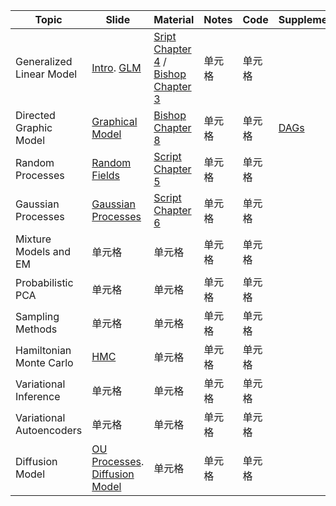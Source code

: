 |  Topic   | Slide  | Material  | Notes  | Code | Supplement |
|  ----  | ----  | ----  | ----  | ---- | ---- |
| Generalized Linear Model  | [Intro](https://github.com/HaoranHuang22/KU_course/blob/main/Probabilistic_machine_learning/Slides/PML_Week_1_Interpretation.pdf). [GLM](https://github.com/HaoranHuang22/KU_course/blob/main/Probabilistic_machine_learning/Slides/PML__Week1_GLM.pdf)| [Sript Chapter 4](https://github.com/HaoranHuang22/KU_course/blob/main/Probabilistic_machine_learning/Material/Script_PML_Oswin.pdf) / [Bishop Chapter 3](https://github.com/HaoranHuang22/KU_course/blob/main/Probabilistic_machine_learning/Material/Pattern%20Recognition%20and%20Machine%20Learning%20(Christopher%20M.%20Bishop)%20(z-lib.org).pdf)| 单元格 |单元格 |  |
| Directed Graphic Model  | [Graphical Model](https://github.com/HaoranHuang22/KU_course/blob/main/Probabilistic_machine_learning/Slides/PML_Week2_GM.pdf) | [Bishop Chapter 8](https://github.com/HaoranHuang22/KU_course/blob/main/Probabilistic_machine_learning/Material/Pattern%20Recognition%20and%20Machine%20Learning%20(Christopher%20M.%20Bishop)%20(z-lib.org).pdf) | 单元格 | 单元格 | [DAGs](https://github.com/HaoranHuang22/KU_course/blob/main/Probabilistic_machine_learning/Supplements/DAGs.pdf) |
| Random Processes  | [Random Fields](https://github.com/HaoranHuang22/KU_course/blob/main/Probabilistic_machine_learning/Slides/PML__Week2_Random_Fields.pdf) | [Script Chapter 5](https://github.com/HaoranHuang22/KU_course/blob/main/Probabilistic_machine_learning/Material/Script_PML_Oswin.pdf) | 单元格 | 单元格 |
| Gaussian Processes  | [Gaussian Processes](https://github.com/HaoranHuang22/KU_course/blob/main/Probabilistic_machine_learning/Slides/PML__Week2_GP.pdf) | [Script Chapter 6](https://github.com/HaoranHuang22/KU_course/blob/main/Probabilistic_machine_learning/Material/Script_PML_Oswin.pdf) | 单元格 | 单元格 |
| Mixture Models and EM  | 单元格 | 单元格 | 单元格 | 单元格 |
| Probabilistic PCA  | 单元格 | 单元格 | 单元格 | 单元格 |
| Sampling Methods  | 单元格 | 单元格 | 单元格 | 单元格 |
| Hamiltonian Monte Carlo  | [HMC](https://github.com/HaoranHuang22/KU_course/blob/main/Probabilistic_machine_learning/Slides/PML2022_HMC.pdf) | 单元格 | 单元格 | 单元格 |
| Variational Inference  | 单元格 | 单元格 | 单元 格 | 单元格 |
| Variational Autoencoders  | 单元格 | 单元格 | 单元格 | 单元格 |
| Diffusion Model  | [OU Processes](https://github.com/HaoranHuang22/KU_course/blob/main/Probabilistic_machine_learning/Slides/PML_OU.pdf). [Diffusion Model](https://github.com/HaoranHuang22/KU_course/blob/main/Probabilistic_machine_learning/Slides/PML_Diffusion.pdf) | 单元格 | 单元格 | 单元格 |
